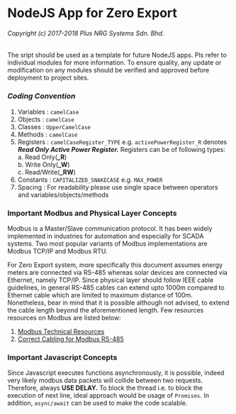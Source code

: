 # NodeJS App for Zero Export

###### Copyright (c) 2017-2018 Plus NRG Systems Sdn. Bhd.
The sript should be used as a template for future NodeJS apps. Pls refer to individual modules for more information. To ensure quality, any update or modification on any modules should be verified and approved before deployment to project sites.

### *Coding Convention*
1. Variables    : `camelCase`
2. Objects      : `camelCase`
3. Classes      : `UpperCamelCase`
4. Methods      : `camelCase`
5. Registers    : `camelCaseRegister_TYPE` e.g. `activePowerRegister_R` denotes ***Read Only Active Power Register.*** Registers can be of following types:  
    a. Read Only(**_R**)  
    b. Write Only(**_W**)  
    c. Read/Write(**_RW**)  
6. Constants    : `CAPITALIZED_SNAKECASE` e.g. `MAX_POWER`
7. Spacing      : For readability please use single space between operators and variables/objects/methods

### Important Modbus and Physical Layer Concepts
Modbus is a Master/Slave communication protocol. It has been widely implemented in industries for automation and especially for SCADA systems. Two most popular variants of Modbus implementations are Modbus TCP/IP and Modbus RTU.

For Zero Export system, more specifically this document assumes energy meters are connected via RS-485 whereas solar devices are connected via Ethernet, namely TCP/IP. Since physical layer should follow IEEE cable guidelines, in general RS-485 cables can extend upto 1000m compared to Ethernet cable which are limited to maximum distance of 100m. Nonetheless, bear in mind that it is possible although not advised, to extend the cable length beyond the aforementioned length. Few resources resources on Modbus are listed below:
1. [Modbus Technical Resources](http://modbus.org/tech.php)
2. [Correct Cabling for Modbus RS-485](http://electrical-engineering-portal.com/correct-cabling-modbus-rs485)

### Important Javascript Concepts
Since Javascript executes functions asynchronously, it is possible, indeed very likely modbus data packets will collide between two requests. Therefore, always **USE DELAY.** To block the thread i.e. to block the execution of next line, ideal approach would be usage of `Promises`. In addition, `async/await` can be used to make the code scalable. 